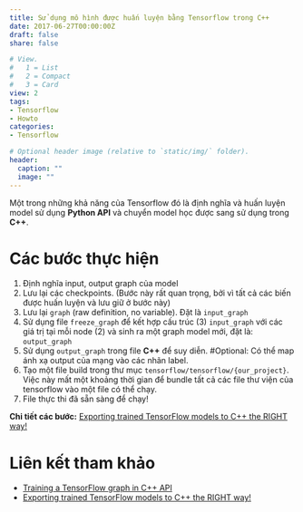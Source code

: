 ```yaml
---
title: Sử dụng mô hình được huấn luyện bằng Tensorflow trong C++
date: 2017-06-27T00:00:00Z
draft: false
share: false

# View.
#   1 = List
#   2 = Compact
#   3 = Card
view: 2
tags:
- Tensorflow
- Howto
categories:
- Tensorflow

# Optional header image (relative to `static/img/` folder).
header:
  caption: ""
  image: ""
---
```


Một trong những khả năng của Tensorflow đó là định nghĩa và huấn luyện model sử dụng **Python API** và chuyển model học được sang sử dụng trong **C++**.

Các bước thực hiện
==================

1. Định nghĩa input, output graph của model
2. Lưu lại các checkpoints. (Bước này rất quan trọng, bởi vì tất cả các biến được huấn luyện và lưu giữ ở bước này)
3. Lưu lại `graph` (raw definition, no variable). Đặt là `input_graph`
4. Sử dụng file `freeze_graph` để kết hợp cấu trúc (3) `input_graph` với các giá trị tại mỗi node (2) và sinh ra một graph model mới, đặt là: `output_graph`
5. Sử dụng `output_graph` trong file **C++** để suy diễn. #Optional: Có thể map ánh xạ output của mạng vào các nhãn label.
6. Tạo một file build trong thư mục `tensorflow/tensorflow/{our_project}`. Việc này mất một khoảng thời gian để bundle tất cả các file thư viện của tensorflow vào một file có thể chạy.
7. File thực thi đã sẵn sàng để chạy!

**Chi tiết các bước:** [Exporting trained TensorFlow models to C++ the RIGHT way!](https://medium.com/@hamedmp/exporting-trained-tensorflow-models-to-c-the-right-way-cf24b609d183)

Liên kết tham khảo
==================

* [Training a TensorFlow graph in C++ API](https://tebesu.github.io/posts/Training-a-TensorFlow-graph-in-C++-API)
* [Exporting trained TensorFlow models to C++ the RIGHT way!](https://medium.com/@hamedmp/exporting-trained-tensorflow-models-to-c-the-right-way-cf24b609d183)
